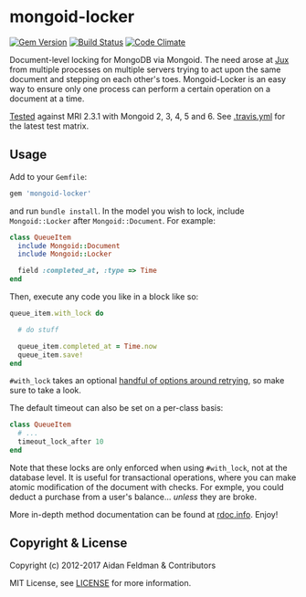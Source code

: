# mongoid-locker
[![Gem Version](https://badge.fury.io/rb/mongoid-locker.svg)](http://badge.fury.io/rb/mongoid-locker)
[![Build Status](https://secure.travis-ci.org/mongoid/mongoid-locker.svg?branch=master)](http://travis-ci.org/mongoid/mongoid-locker)
[![Code Climate](https://codeclimate.com/github/mongoid/mongoid-locker.svg)](https://codeclimate.com/github/mongoid/mongoid-locker)

Document-level locking for MongoDB via Mongoid.  The need arose at [Jux](https://jux.com) from multiple processes on multiple servers trying to act upon the same document and stepping on each other's toes.  Mongoid-Locker is an easy way to ensure only one process can perform a certain operation on a document at a time.

[Tested](http://travis-ci.org/mongoid/mongoid-locker) against MRI 2.3.1 with Mongoid 2, 3, 4, 5 and 6. See [.travis.yml](.travis.yml) for the latest test matrix.

## Usage

Add to your `Gemfile`:

```ruby
gem 'mongoid-locker'
```

and run `bundle install`.  In the model you wish to lock, include `Mongoid::Locker` after `Mongoid::Document`.  For example:

```ruby
class QueueItem
  include Mongoid::Document
  include Mongoid::Locker

  field :completed_at, :type => Time
end
```

Then, execute any code you like in a block like so:

```ruby
queue_item.with_lock do

  # do stuff

  queue_item.completed_at = Time.now
  queue_item.save!
end
```

`#with_lock` takes an optional [handful of options around retrying](http://rdoc.info/github/mongoid/mongoid-locker/Mongoid/Locker:with_lock), so make sure to take a look.

The default timeout can also be set on a per-class basis:

```ruby
class QueueItem
  # ...
  timeout_lock_after 10
end
```

Note that these locks are only enforced when using `#with_lock`, not at the database level.  It is useful for transactional operations, where you can make atomic modification of the document with checks.  For exmple, you could deduct a purchase from a user's balance... _unless_ they are broke.

More in-depth method documentation can be found at [rdoc.info](http://rdoc.info/github/mongoid/mongoid-locker/frames).  Enjoy!

## Copyright & License

Copyright (c) 2012-2017 Aidan Feldman & Contributors

MIT License, see [LICENSE](LICENSE.txt) for more information.
